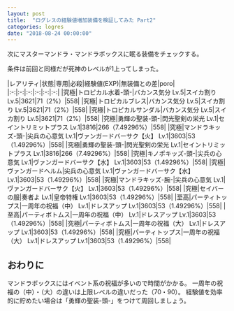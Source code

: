 ```yaml
---
layout: post
title:  "ログレスの経験値増加装備を検証してみた Part2"
categories: logres
date: "2018-08-24 00:00:00"
---
```


次にマスターマンドラ・マンドラボックスに眠る装備をチェックする。

条件は前回と同様だが死神のレベルが1上ってしまった。

|レアリティ|状態|専用|必殺|経験値(EXP)|無装備との差|poro|
|:-:|:-:|:-:|:-:|:-:|:-:|
|究極|トロピカル水着-頭-|バカンス気分 Lv.5|スイカ割り Lv.5|3621|71（2%）|558|
|究極|トロピカルブレス|バカンス気分 Lv.5|スイカ割り Lv.5|3621|71（2%）|558|
|究極|トロピカルサンダル|バカンス気分 Lv.5|スイカ割り Lv.5|3621|71（2%）|558|
|究極|勇輝の聖装-頭-|閃光聖剣の栄光 Lv.1|セイントリミットプラス Lv.1|3816|266（7.49296%）|558|
|究極|マンドラキッズ-頭-|尖兵の心意気 Lv.1|ヴァンガードバーサク【火】 Lv.1|3603|53（1.49296%）|558|
|究極|勇輝の聖装-頭-|閃光聖剣の栄光 Lv.1|セイントリミットプラス Lv.1|3816|266（7.49296%）|558|
|究極|キノポキッズ-頭-|尖兵の心意気 Lv.1|ヴァンガードバーサク【水】 Lv.1|3603|53（1.49296%）|558|
|究極|ヴァンガードヘルム|尖兵の心意気 Lv.1|ヴァンガードバーサク【水】 Lv.1|3603|53（1.49296%）|558|
|究極|マンドラキッズ-腕-|尖兵の心意気 Lv.1|ヴァンガードバーサク【火】 Lv.1|3603|53（1.49296%）|558|
|究極|セイバーの服|奏者よ Lv.1|皇帝特権 Lv.1|3603|53（1.49296%）|558|
|至高|パーティトップス|一周年の祝福（中） Lv.1|ドレスアップ Lv.1|3603|53（1.49296%）|558|
|至高|パーティボトムス|一周年の祝福（中） Lv.1|ドレスアップ Lv.1|3603|53（1.49296%）|558|
|究極|パーティボトムス|一周年の祝福（大） Lv.1|ドレスアップ Lv.1|3603|53（1.49296%）|558|
|究極|パーティトップス|一周年の祝福（大） Lv.1|ドレスアップ Lv.1|3603|53（1.49296%）|558|

## おわりに

マンドラボックスにはイベント系の祝福が多いので時間がかかる。
一周年の祝福の（中）・（大）の違いは上限レベルの違いだった（70・90）。
経験値を効率的に貯めたい場合は「勇輝の聖装-頭-」をつけて周回しましょう。
